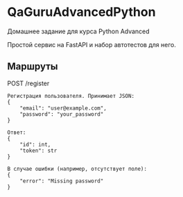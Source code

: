 # QaGuruAdvancedPython
Домашнее задание для курса Python Advanced

Простой сервис на FastAPI и набор автотестов для него.

Маршруты
--------

POST /register

    Регистрация пользователя. Принимает JSON:
    {
        "email": "user@example.com",
        "password": "your_password"
    }

    Ответ:
    {
        "id": int,
        "token": str
    }

    В случае ошибки (например, отсутствует поле):
    {
        "error": "Missing password"
    }

